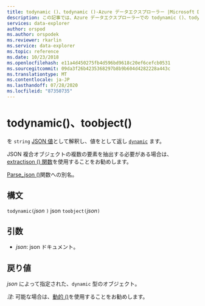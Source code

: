 ```yaml
---
title: todynamic ()、todynamic ()-Azure データエクスプローラー |Microsoft Docs
description: この記事では、Azure データエクスプローラーでの todynamic ()、todynamic () について説明します。
services: data-explorer
author: orspod
ms.author: orspodek
ms.reviewer: rkarlin
ms.service: data-explorer
ms.topic: reference
ms.date: 10/23/2018
ms.openlocfilehash: e11a4d450275fb4d596bd9618c20ef6cefcb0531
ms.sourcegitcommit: 09da3f26b4235368297b8b9b604d4282228a443c
ms.translationtype: MT
ms.contentlocale: ja-JP
ms.lasthandoff: 07/28/2020
ms.locfileid: "87350735"
---
```

# <a name="todynamic-toobject"></a>todynamic()、toobject()

を `string` [JSON 値](https://json.org/)として解釈し、値をとして返し [`dynamic`](./scalar-data-types/dynamic.md) ます。 

JSON 複合オブジェクトの複数の要素を抽出する必要がある場合は、 [extractjson () 関数](./extractjsonfunction.md)を使用することをお勧めします。

[Parse_json ()](./parsejsonfunction.md)関数への別名。

## <a name="syntax"></a>構文

`todynamic(`*json* `)` 
 json `toobject(`*json*`)`

## <a name="arguments"></a>引数

* *json*: json ドキュメント。

## <a name="returns"></a>戻り値

*json* によって指定された、`dynamic` 型のオブジェクト。

*注*: 可能な場合は、[動的 ()](./scalar-data-types/dynamic.md)を使用することをお勧めします。